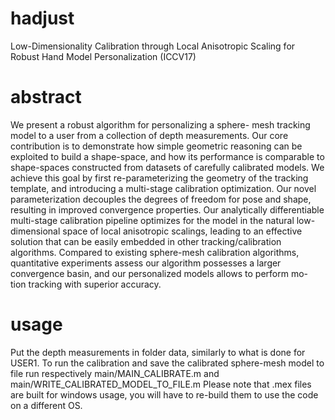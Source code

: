 # hadjust
Low-Dimensionality Calibration through Local Anisotropic Scaling for Robust Hand Model Personalization (ICCV17)

# abstract
We present a robust algorithm for personalizing a sphere- mesh tracking model to a user from a collection of depth measurements. Our core contribution is to demonstrate how simple geometric reasoning can be exploited to build a shape-space, and how its performance is comparable to shape-spaces constructed from datasets of carefully calibrated models. We achieve this goal by first re-parameterizing the geometry of the tracking template, and introducing a multi-stage calibration optimization. Our novel parameterization decouples the degrees of freedom for pose and shape, resulting in improved convergence properties. Our analytically differentiable multi-stage calibration pipeline optimizes for the model in the natural low-dimensional space of local anisotropic scalings, leading to an effective solution that can be easily embedded in other tracking/calibration algorithms. Compared to existing sphere-mesh calibration algorithms, quantitative experiments assess our algorithm possesses a larger convergence basin, and our personalized models allows to perform mo- tion tracking with superior accuracy.

# usage
Put the depth measurements in folder data, similarly to what is done for USER1.
To run the calibration and save the calibrated sphere-mesh model to file run respectively main/MAIN_CALIBRATE.m and main/WRITE_CALIBRATED_MODEL_TO_FILE.m
Please note that .mex files are built for windows usage, you will have to re-build them to use the code on a different OS.
